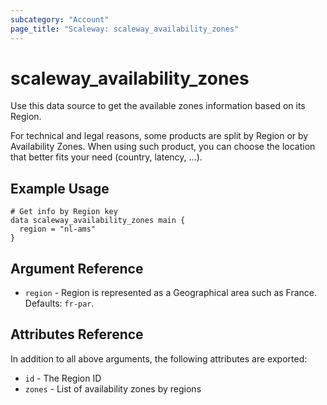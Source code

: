 ```yaml
---
subcategory: "Account"
page_title: "Scaleway: scaleway_availability_zones"
---
```


# scaleway_availability_zones

Use this data source to get the available zones information based on its Region.

For technical and legal reasons, some products are split by Region or by Availability Zones. When using such product,
you can choose the location that better fits your need (country, latency, …).

## Example Usage

```hcl
# Get info by Region key
data scaleway_availability_zones main {
  region = "nl-ams"
}
```

## Argument Reference

- `region` - Region is represented as a Geographical area such as France. Defaults: `fr-par`.

## Attributes Reference

In addition to all above arguments, the following attributes are exported:

- `id` - The Region ID
- `zones` - List of availability zones by regions
